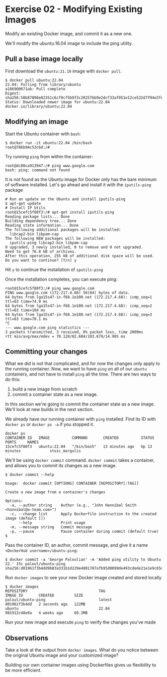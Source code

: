 # Exercise 02 - Modifying Existing Images

Modify an existing Docker image, and commit it as a new one.

We'll modify the ubuntu:16.04 image to include the ping utility.

## Pull a base image locally

First download the `ubuntu:21.10` image with `docker pull`.
```
$ docker pull ubuntu:22.04
22.04: Pulling from library/ubuntu
a186900671ab: Pull complete 
Digest: sha256:58b87898e82351c6cf9cf5b9f3c20257bb9e2dcf33af051e12ce532d7f94e3fe
Status: Downloaded newer image for ubuntu:22.04
docker.io/library/ubuntu:22.04
```
## Modifying an image
Start the Ubuntu container with `bash`:
```
$ docker run -it ubuntu:22.04 /bin/bash
root@786b94c53c6d:/#
```
Try running `ping` from within the container:
```
root@dc80ca913947:/# ping www.google.com
bash: ping: command not found
```
It is not found as the Ubuntu image for Docker only has the bare minimum of software installed. 
Let's go ahead and install it with the `iputils-ping` package
```
# Run an update on the Ubuntu and install iputils-ping
$ apt-get update
# Install IP Utils
root@15cefc5f80f3:/# apt-get install iputils-ping
Reading package lists... Done
Building dependency tree... Done
Reading state information... Done
The following additional packages will be installed:
  libcap2-bin libpam-cap
The following NEW packages will be installed:
  iputils-ping libcap2-bin libpam-cap
0 upgraded, 3 newly installed, 0 to remove and 0 not upgraded.
Need to get 76.8 kB of archives.
After this operation, 255 kB of additional disk space will be used.
Do you want to continue? [Y/n] y
```
Hit `y` to continue the installation of `iputils-ping`

Once the installation completes, you can execute ping:
```
root@15cefc5f80f3:/# ping www.google.com
PING www.google.com (172.217.4.68) 56(84) bytes of data.
64 bytes from lga15s47-in-f68.1e100.net (172.217.4.68): icmp_seq=1 ttl=63 time=74.0 ms
64 bytes from lga15s47-in-f68.1e100.net (172.217.4.68): icmp_seq=2 ttl=63 time=104 ms
64 bytes from lga15s47-in-f68.1e100.net (172.217.4.68): icmp_seq=3 ttl=63 time=70.1 ms
^C
--- www.google.com ping statistics ---
3 packets transmitted, 3 received, 0% packet loss, time 2009ms
rtt min/avg/max/mdev = 70.128/82.604/103.679/14.985 ms
```

## Committing your changes
What we did is not that complicated, and for now the changes only apply to the running container. 
Now, we want to have `ping` on all of our `ubuntu` containers, and not have to install `ping` all the time.
There are two ways to do this:
1. build a new image from scratch
2. commit a container state as a new image. 

In this section we're going to commit the container state as a new image. We'll look at new builds in the next section.

We already have our running container with `ping` installed. Find its ID with `docker ps` or `docker ps -a` if you stopped it.
```
docker ps
CONTAINER ID   IMAGE          COMMAND       CREATED          STATUS          PORTS     NAMES
15cefc5f80f3   ubuntu:22.04   "/bin/bash"   13 minutes ago   Up 13 minutes             stoic_margulis
```
We'll be using `docker commit` command. `docker commit` takes a container, and allows you to commit its changes as a new image.
```
$ docker commit --help

Usage:  docker commit [OPTIONS] CONTAINER [REPOSITORY[:TAG]]

Create a new image from a container's changes

Options:
  -a, --author string    Author (e.g., "John Hannibal Smith <hannibal@a-team.com>")
  -c, --change list      Apply Dockerfile instruction to the created image (default [])
      --help             Print usage
  -m, --message string   Commit message
  -p, --pause            Pause container during commit (default true)
$
```
Pass the container ID, an author, commit message, and give it a name `<DockerHub username>/ubuntu-ping`:
```
$ docker commit -a 'George Paloulian' -m 'Added ping utility to Ubuntu 22.' 15c paloul/ubuntu-ping
sha256:d01961f3b4dd9b83a331b1d229e4801787afb95d0099de493cdede21e1e9c65d
```
Run `docker images` to see your new Docker image created and stored locally 
```
$ docker images
REPOSITORY                                TAG                                        IMAGE ID       CREATED         SIZE
paloul/ubuntu-ping                        latest                                     d01961f3b4dd   2 seconds ago   122MB
ubuntu                                    22.04                                      981912c48e9a   4 weeks ago     69.2MB
```
Run your new image and execute `ping` to verify the changes you've made

## Observations 
Take a look at the output from `docker images`. 
What do you notice between the original Ubuntu image and your customized image?

Building our own container images using Dockerfiles gives us flexibility to be more efficient.  